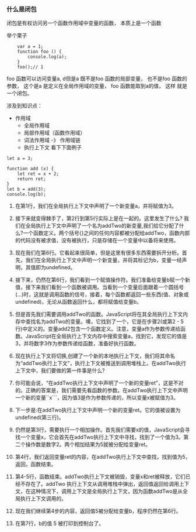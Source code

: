 ### 什么是闭包
闭包是有权访问另一个函数作用域中变量的函数， 本质上是一个函数

举个栗子
```
    var a = 1;
    function foo () {
        console.log(a);
    }
    foo();// 1
```

foo 函数可以访问变量a, d但是a 既不是foo 函数的局部变量， 也不是foo 函数的参数， 这个是a 是定义在全局作用域的变量， foo 函数能取到a的值， 这样 就是一个闭包。

涉及到知识点：
- 作用域
    - 全局作用域
    - 局部作用域（函数作用域）
    - 词法作用域 -》 作用域链
    - 执行上下文
看下下面例子
```
let a = 3;

function add (x) {
    let ret = x + 2;
    return ret;
}
let b = add(3);
console.log(b);
```
1. 在第1行，我们在全局执行上下文中声明了一个新变量a，并将赋值为3。


2. 接下来就变得棘手了，第2行到第5行实际上是在一起的。这里发生了什么? 我们在全局执行上下文中声明了一个名为addTwo的新变量,我们给它分配了什么?一个函数定义。两个括号{}之间的任何内容都被分配给addTwo，函数内部的代码没有被求值，没有被执行，只是存储在一个变量中以备将来使用。


3. 现在我们在第6行。它看起来很简单，但是这里有很多东西需要拆开分析。首先，我们在全局执行上下文中声明一个新变量，并将其标记为b，变量一经声明，其值即为undefined。


4. 接下来，仍然在第6行，我们看到一个赋值操作符。我们准备给变量b赋一个新值，接下来我们看到一个函数被调用。当看到一个变量后面跟着一个圆括号(…)时，这就是调用函数的信号，接着，每个函数都返回一些东西(值、对象或 undefined)，无论从函数返回什么，都将赋值给变量b。


5. 但是首先我们需要调用addTwo的函数。JavaScript将在其全局执行上下文内存中查找名为addTwo的变量。噢，它找到了一个，它是在步骤2(或第2 - 5行)中定义的。变量add2包含一个函数定义。注意，变量a作为参数传递给函数。JavaScript在全局执行上下文内存中搜索变量a，找到它，发现它的值是3，并将数字3作为参数传递给函数，准备好执行函数。


6. 现在执行上下文将切换,创建了一个新的本地执行上下文，我们将其命名为“addTwo执行上下文”，执行上下文被推送到调用堆栈上。在addTwo执行上下文中，我们要做的第一件事是什么?


7. 你可能会说，“在addTwo执行上下文中声明了一个新的变量ret”，这是不对的。正确的答案是，我们需要先看函数的参数。在addTwo执行上下文中声明一个新的变量``x```，因为值3是作为参数传递的，所以变量x被赋值为3。


8. 下一步是:在addTwo执行上下文中声明一个新的变量ret。它的值被设置为 undefined(第三行)。


9. 仍然是第3行，需要执行一个相加操作。首先我们需要x的值，JavaScript会寻找一个变量x，它会首先在addTwo执行上下文中寻找，找到了一个值为3。第二个操作数是数字2。两个相加结果为5就被分配给变量ret。


10. 第4行，我们返回变量ret的内容，在addTwo执行上下文中查找，找到值为5，返回，函数结束。


11. 第4-5行，函数结束。addTwo执行上下文被销毁，变量x和ret被释放，它们已经不存在了。addTwo 执行上下文从调用堆栈中弹出，返回值返回给调用上下文，在这种情况下，调用上下文是全局执行上下文，因为函数addTwo是从全局执行上下文调用的。


12. 现在我们继续第4步的内容，返回值5被分配给变量b，程序仍然在第6行。


13. 在第7行，b的值 5 被打印到控制台了。
